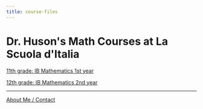 ```yaml
---
title: course-files
---
```


# Dr. Huson's Math Courses at La Scuola d'Italia

[11th grade: IB Mathematics 1st year](ib)

[12th grade: IB Mathematics 2nd year](ib)

-----

[About Me / Contact](https://math.huson.com/Contact)

<!--
[common-errors](https://raw.githubusercontent.com/chrishuson/chrishuson.github.io/master/common-errors)
-->